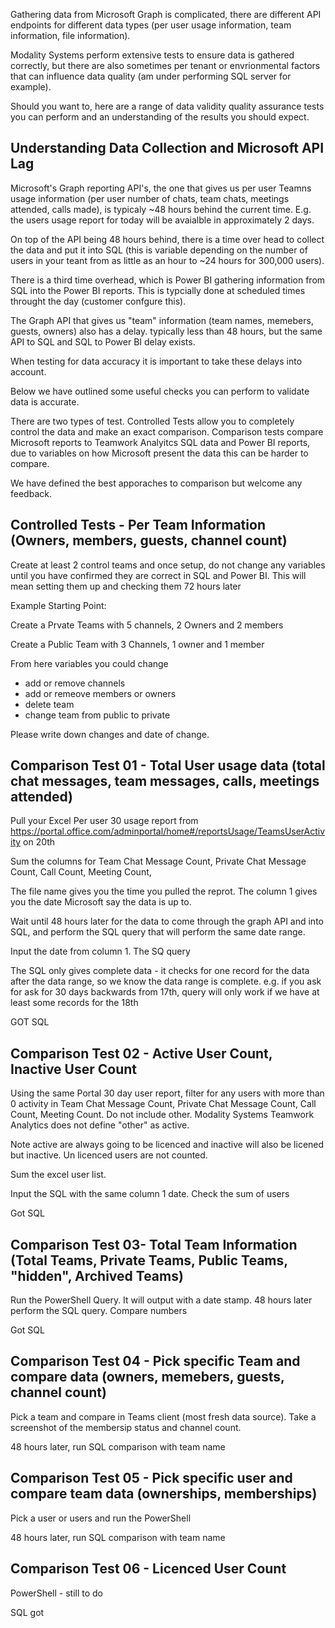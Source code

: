 
Gathering data from Microsoft Graph is complicated, there are different API endpoints for different data types (per user usage information, team information, file information).

Modality Systems perform extensive tests to ensure data is gathered correctly, but there are also sometimes per tenant or envrionmental factors that can influence data quality (am under performing SQL server for example).

Should you want to, here are a range of data validity quality assurance tests you can perform and an understanding of the results you should expect.

## Understanding Data Collection and Microsoft API Lag

Microsoft's Graph reporting API's, the one that gives us per user Teamns usage information (per user number of chats, team chats, meetings attended, calls made), is typicaly ~48 hours behind the current time. E.g. the users usage report for today will be avaialble in approximately 2 days.

On top of the API being 48 hours behind, there is a time over head to collect the data and put it into SQL (this is variable depending on the number of users in your teant from as little as an hour to ~24 hours for 300,000 users).

There is a third time overhead, which is Power BI gathering information from SQL into the Power BI reports. This is typcially done at scheduled times throught the day (customer confgure this).

The Graph API that gives us "team" information  (team names, memebers, guests, owners) also has a delay. typically less than 48 hours, but the same API to SQL and SQL to Power BI delay exists.

When testing for data accuracy it is important to take these delays into account.

Below we have outlined some useful checks you can perform to validate data is accurate.

There are two types of test. Controlled Tests allow you to completely control the data and make an exact comparison. Comparison tests compare Microsoft reports to Teamwork Analyitcs SQL data and Power BI reports, due to variables on how Microsoft present the data this can be harder to compare.

We have defined the best apporaches to comparison but welcome any feedback.

## Controlled Tests - Per Team Information (Owners, members, guests, channel count)

Create at least 2 control teams and once setup, do not change any variables until you have confirmed they are correct in SQL and Power BI. This will  mean setting them up and checking them 72 hours later

Example Starting Point:

Create a Prvate Teams with 5 channels, 2 Owners and 2 members

Create a Public Team with 3 Channels, 1 owner and 1 member

From here variables you could change
  - add or remove channels
  - add or remeove members or owners
  - delete team
  - change team from public to private
  
Please write down changes and date of change.

## Comparison Test 01 - Total User usage data (total chat messages, team messages, calls, meetings attended)

Pull your Excel Per user 30 usage report from  https://portal.office.com/adminportal/home#/reportsUsage/TeamsUserActivity on 20th

Sum the columns for Team Chat Message Count,	Private Chat Message Count,	Call Count,	Meeting Count,

The file name gives you the time you pulled the reprot. The column 1 gives you the date Microsoft say the data is up to.

Wait until 48 hours later for the data to come through the graph API and into SQL, and perform the SQL query that will perform the same date range.

Input the date from column 1. The SQ query 

The SQL only gives complete data - it checks for one record for the data after the data range, so we know the data range is complete. e.g. if you ask for ask for 30 days backwards from 17th, query will only work if we have at least some records for the 18th 

GOT SQL

## Comparison Test 02 - Active User Count, Inactive User Count

Using the same Portal 30 day user report, filter for any users with more than 0 activity in Team Chat Message Count,	Private Chat Message Count,	Call Count,	Meeting Count. Do not include other. Modality Systems Teamwork Analytics does not define "other" as active.

Note active are always going to be licenced and inactive will also be licened but inactive. Un licenced users are not counted.

Sum the excel user list.

Input the SQL with the same column 1 date. Check the sum of users 

Got SQL

## Comparison Test 03- Total Team Information (Total Teams, Private Teams, Public Teams, "hidden", Archived Teams)

Run the PowerShell Query. It will output with a date stamp. 48 hours later perform the SQL query. Compare numbers

Got SQL

## Comparison Test 04 - Pick specific Team and compare data (owners, memebers, guests, channel count)

Pick a team and compare in Teams client (most fresh data source). Take a screenshot of the membersip status and channel count.

48 hours later, run SQL comparison with team name

## Comparison Test 05 - Pick specific user and compare team data (ownerships, memberships)

Pick a user or users and run the PowerShell

48 hours later, run SQL comparison with team name

## Comparison Test 06 - Licenced User Count

PowerShell - still to do

SQL got



